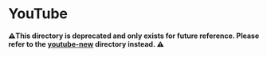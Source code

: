 # YouTube

**⚠️This directory is deprecated and only exists for future reference. Please refer to the [youtube-new](../youtube-new)
directory instead. ⚠️**